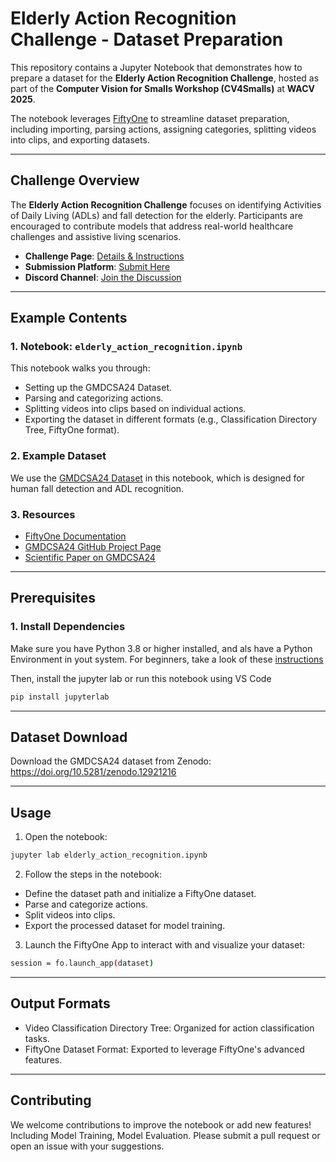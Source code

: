 # Elderly Action Recognition Challenge - Dataset Preparation

This repository contains a Jupyter Notebook that demonstrates how to prepare a dataset for the **Elderly Action Recognition Challenge**, hosted as part of the **Computer Vision for Smalls Workshop (CV4Smalls)** at **WACV 2025**.

The notebook leverages [FiftyOne](https://voxel51.com/) to streamline dataset preparation, including importing, parsing actions, assigning categories, splitting videos into clips, and exporting datasets.

---

## Challenge Overview

The **Elderly Action Recognition Challenge** focuses on identifying Activities of Daily Living (ADLs) and fall detection for the elderly. Participants are encouraged to contribute models that address real-world healthcare challenges and assistive living scenarios.

- **Challenge Page**: [Details & Instructions](https://voxel51.com/computer-vision-events/elderly-action-recognition-challenge-wacv-2025/)
- **Submission Platform**: [Submit Here](https://eval.ai/web/challenges/challenge-page/2427/overview)
- **Discord Channel**: [Join the Discussion](https://discord.com/channels/1266527359511564372/1319053378843836448)

---

## Example Contents

### 1. **Notebook: `elderly_action_recognition.ipynb`**
This notebook walks you through:
- Setting up the GMDCSA24 Dataset.
- Parsing and categorizing actions.
- Splitting videos into clips based on individual actions.
- Exporting the dataset in different formats (e.g., Classification Directory Tree, FiftyOne format).

### 2. **Example Dataset**
We use the [GMDCSA24 Dataset](https://doi.org/10.5281/zenodo.12921216) in this notebook, which is designed for human fall detection and ADL recognition.

### 3. **Resources**
- [FiftyOne Documentation](https://docs.voxel51.com/)
- [GMDCSA24 GitHub Project Page](https://github.com/ekramalam/GMDCSA24-A-Dataset-for-Human-Fall-Detection-in-Videos)
- [Scientific Paper on GMDCSA24](https://www.sciencedirect.com/science/article/pii/S2352340924008552)

---

## Prerequisites

### 1. Install Dependencies
Make sure you have Python 3.8 or higher installed, and als have a Python Environment in yout system. For beginners, take a look of these [instructions](https://github.com/voxel51/fiftyone-examples?tab=readme-ov-file#-prerequisites-for-beginners-)

Then, install the jupyter lab or run this notebook using VS Code
```bash
pip install jupyterlab
```
---

## Dataset Download

Download the GMDCSA24 dataset from Zenodo: https://doi.org/10.5281/zenodo.12921216

---

## Usage

1. Open the notebook:
```bash
jupyter lab elderly_action_recognition.ipynb
```

2. Follow the steps in the notebook:

- Define the dataset path and initialize a FiftyOne dataset.
- Parse and categorize actions.
- Split videos into clips.
- Export the processed dataset for model training.

3. Launch the FiftyOne App to interact with and visualize your dataset:
```bash
session = fo.launch_app(dataset)
```

---

## Output Formats

- Video Classification Directory Tree: Organized for action classification tasks.
- FiftyOne Dataset Format: Exported to leverage FiftyOne's advanced features.

---

## Contributing
We welcome contributions to improve the notebook or add new features! Including Model Training, Model Evaluation. Please submit a pull request or open an issue with your suggestions.
